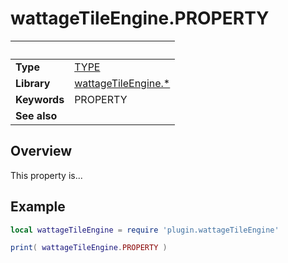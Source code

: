 # wattageTileEngine.PROPERTY

|                      | &nbsp; 
| -------------------- | ---------------------------------------------------------------
| __Type__             | [TYPE]()
| __Library__          | [wattageTileEngine.*](Readme.markdown)
| __Keywords__         | PROPERTY
| __See also__         | 


## Overview

This property is...


## Example
 
``````lua
local wattageTileEngine = require 'plugin.wattageTileEngine'

print( wattageTileEngine.PROPERTY )
``````
